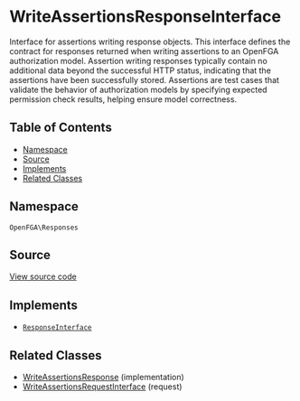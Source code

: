 # WriteAssertionsResponseInterface

Interface for assertions writing response objects. This interface defines the contract for responses returned when writing assertions to an OpenFGA authorization model. Assertion writing responses typically contain no additional data beyond the successful HTTP status, indicating that the assertions have been successfully stored. Assertions are test cases that validate the behavior of authorization models by specifying expected permission check results, helping ensure model correctness.

## Table of Contents

- [Namespace](#namespace)
- [Source](#source)
- [Implements](#implements)
- [Related Classes](#related-classes)

## Namespace

`OpenFGA\Responses`

## Source

[View source code](https://github.com/evansims/openfga-php/blob/main/src/Responses/WriteAssertionsResponseInterface.php)

## Implements

- [`ResponseInterface`](ResponseInterface.md)

## Related Classes

- [WriteAssertionsResponse](Responses/WriteAssertionsResponse.md) (implementation)
- [WriteAssertionsRequestInterface](Requests/WriteAssertionsRequestInterface.md) (request)
